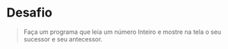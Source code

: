 # Desafio

> Faça um programa que leia um número Inteiro e mostre na tela o seu sucessor e seu antecessor.